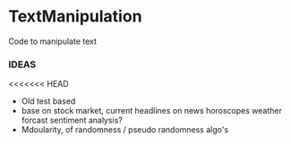 # TextManipulation
Code to manipulate text






### IDEAS
<<<<<<< HEAD
- Old test based 
- base on stock market,
        current headlines on news
        horoscopes
        weather forcast
        sentiment analysis?
- Mdoularity, of randomness / pseudo randomness algo's

